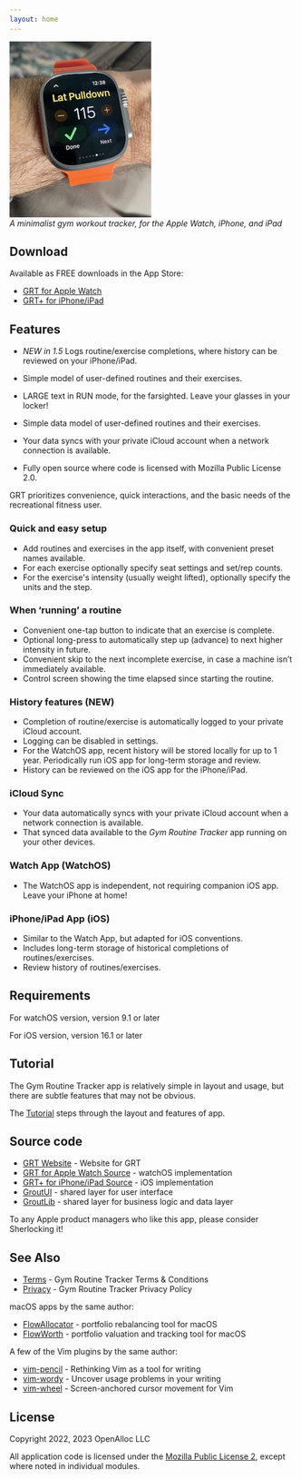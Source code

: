 ```yaml
---
layout: home
---
```


<div style="width: 250px; height: 298px;">
<img src="/assets/images/grt-on-wrist.jpeg" alt="grt-on-wrist" style="width: inherit" />
</div>
<p/>

_A minimalist gym workout tracker, for the Apple Watch, iPhone, and iPad_

## Download

Available as FREE downloads in the App Store:

- [GRT for Apple Watch](https://apps.apple.com/us/app/gym-routine-tracker/id6444747204)
- [GRT+ for iPhone/iPad](https://apps.apple.com/us/app/gym-routine-tracker/id1662243916)

## Features

- _NEW in 1.5_ Logs routine/exercise completions, where history can be reviewed on your iPhone/iPad.

- Simple model of user-defined routines and their exercises.
- LARGE text in RUN mode, for the farsighted. Leave your glasses in your locker!
- Simple data model of user-defined routines and their exercises.
- Your data syncs with your private iCloud account when a network connection is available.
- Fully open source where code is licensed with Mozilla Public License 2.0.

GRT prioritizes convenience, quick interactions, and the basic needs of the recreational fitness user.

### Quick and easy setup

- Add routines and exercises in the app itself, with convenient preset names available.
- For each exercise optionally specify seat settings and set/rep counts. 
- For the exercise's intensity (usually weight lifted), optionally specify the units and the step.

### When ‘running’ a routine

- Convenient one-tap button to indicate that an exercise is complete.
- Optional long-press to automatically step up (advance) to next higher intensity in future.
- Convenient skip to the next incomplete exercise, in case a machine isn’t immediately available.
- Control screen showing the time elapsed since starting the routine.

### History features (NEW)

- Completion of routine/exercise is automatically logged to your private iCloud account.
- Logging can be disabled in settings.
- For the WatchOS app, recent history will be stored locally for up to 1 year. Periodically run iOS app for long-term storage and review.
- History can be reviewed on the iOS app for the iPhone/iPad.

### iCloud Sync

- Your data automatically syncs with your private iCloud account when a network connection is available.
- That synced data available to the _Gym Routine Tracker_ app running on your other devices.

### Watch App (WatchOS)

- The WatchOS app is independent, not requiring companion iOS app. Leave your iPhone at home!

### iPhone/iPad App (iOS)

- Similar to the Watch App, but adapted for iOS conventions.
- Includes long-term storage of historical completions of routines/exercises.
- Review history of routines/exercises.


## Requirements

For watchOS version, version 9.1 or later

For iOS version, version 16.1 or later

## Tutorial

The Gym Routine Tracker app is relatively simple in layout and usage, but there are subtle features that may not be obvious.

The [Tutorial](/tutorial/) steps through the layout and features of app.

## Source code

* [GRT Website](https://gym-routine-tracker.github.io) - Website for GRT
* [GRT for Apple Watch Source](https://github.com/gym-routine-tracker/Gym-Routine-Tracker-Watch-App) - watchOS implementation
* [GRT+ for iPhone/iPad Source](https://github.com/gym-routine-tracker/Gym-Routine-Tracker-Plus-App) - iOS implementation
* [GroutUI](https://github.com/gym-routine-tracker/GroutUI/) - shared layer for user interface
* [GroutLib](https://github.com/gym-routine-tracker/GroutLib/) - shared layer for business logic and data layer

To any Apple product managers who like this app, please consider Sherlocking it!

## See Also

* [Terms](/terms/) - Gym Routine Tracker Terms & Conditions
* [Privacy](/privacy/) - Gym Routine Tracker Privacy Policy

macOS apps by the same author:

* [FlowAllocator](https://openalloc.github.io/FlowAllocator/index.html) - portfolio rebalancing tool for macOS
* [FlowWorth](https://openalloc.github.io/FlowWorth/index.html) - portfolio valuation and tracking tool for macOS

A few of the Vim plugins by the same author:

* [vim-pencil](https://github.com/preservim/vim-pencil) - Rethinking Vim as a tool for writing
* [vim-wordy](https://github.com/preservim/vim-wordy) - Uncover usage problems in your writing
* [vim-wheel](https://github.com/preservim/vim-wheel) - Screen-anchored cursor movement for Vim

## License

Copyright 2022, 2023 OpenAlloc LLC

All application code is licensed under the [Mozilla Public License 2](https://www.mozilla.org/en-US/MPL/2.0/), except where noted in individual modules.

